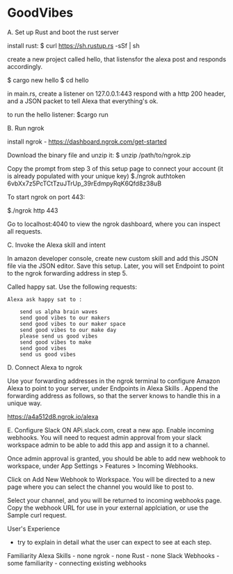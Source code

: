 # GoodVibes


A. Set up Rust and boot the rust server

install rust:
$ curl https://sh.rustup.rs -sSf | sh

create a new project called hello, that listensfor the alexa post and responds accordingly.

$ cargo new hello
$ cd hello

in main.rs, create a listener on 127.0.0.1:443
 respond with a http 200 header, and a JSON packet to tell Alexa that everything's ok.

 to run the hello listener:
 $cargo run


B. Run ngrok

install ngrok - https://dashboard.ngrok.com/get-started

 Download the binary file and unzip it: 
 $ unzip /path/to/ngrok.zip

 Copy the prompt from step 3 of this setup page to connect your account (it is already populated with your unique key)
$./ngrok authtoken 6vbXx7z5PcTCtTzuJTrUp_39rEdmpyRqK6Qfd8z38uB

To start ngrok on port 443:

$./ngrok http 443

Go to localhost:4040 to view the ngrok dashboard, where you can inspect all requests. 

C. Invoke the Alexa skill and intent

In amazon developer console, create new custom skill and add this JSON file via the JSON editor. Save this setup. Later, you will set Endpoint to point to the ngrok forwarding address in step 5.

Called happy sat. 
Use the following requests:

    Alexa ask happy sat to :

        send us alpha brain waves
        send good vibes to our makers
        send good vibes to our maker space
        send good vibes to our make day
        please send us good vibes
        send good vibes to make
        send good vibes
        send us good vibes


D. Connect Alexa to ngrok

Use your forwarding addresses in the ngrok terminal to configure Amazon Alexa to point to your server, under Endpoints in Alexa Skills . Append the forwarding address as follows, so that the server knows to handle this in a unique way.

https://a4a512d8.ngrok.io/alexa

E. Configure Slack
ON APi.slack.com, creat a new app.
Enable incoming webhooks.
You will need to request admin approval from your slack workspace admin to be able to add this app and assign it to a channel.

Once admin approval is granted, you should be able to add new webhook to workspace, under App Settings > Features > Incoming Webhooks.

Click on Add New Webhook to Workspace. You will be directed to a new page where you can select the channel you would like to post to.

Select your channel, and you will be returned to incoming webhooks page. Copy the webhook URL for use in your external applciation, or use the Sample curl request.








User's Experience
 - try to explain in detail what the user can expect to see at each step.


Familiarity
Alexa Skills - none
ngrok - none
Rust - none
Slack Webhooks - some familiarity - connecting existing webhooks